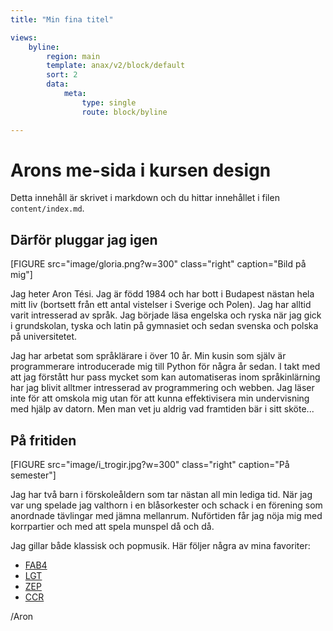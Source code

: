 ```yaml
---
title: "Min fina titel"

views:
    byline:
        region: main
        template: anax/v2/block/default
        sort: 2
        data:
            meta:
                type: single
                route: block/byline

---
```

Arons me-sida i kursen design
=========================

Detta innehåll är skrivet i markdown och du hittar innehållet i filen `content/index.md`.

## Därför pluggar jag igen

[FIGURE src="image/gloria.png?w=300" class="right" caption="Bild på mig"]

Jag heter Aron Tési. Jag är född 1984 och har bott i Budapest nästan hela mitt liv (bortsett från ett antal vistelser i Sverige och Polen). Jag har alltid varit intresserad av språk. Jag började läsa engelska och ryska när jag gick i grundskolan, tyska och latin på gymnasiet och sedan svenska och polska på universitetet.

Jag har arbetat som språklärare i över 10 år. Min kusin som själv är programmerare introducerade mig till Python för några år sedan. I takt med att jag förstått hur pass mycket som kan automatiseras inom språkinlärning har jag blivit alltmer intresserad av programmering och webben. Jag läser inte för att omskola mig utan för att kunna effektivisera min undervisning med hjälp av datorn. Men man vet ju aldrig vad framtiden bär i sitt sköte...

## På fritiden

[FIGURE src="image/i_trogir.jpg?w=300" class="right" caption="På semester"]

Jag har två barn i förskoleåldern som tar nästan all min lediga tid. När jag var ung spelade jag valthorn i en blåsorkester och schack i en förening som anordnade tävlingar med jämna mellanrum. Nuförtiden får jag nöja mig med korrpartier och med att spela munspel då och då.

Jag gillar både klassisk och popmusik. Här följer några av mina favoriter:

* [FAB4](https://en.wikipedia.org/wiki/The_Beatles)
* [LGT](https://en.wikipedia.org/wiki/Locomotiv_GT)
* [ZEP](https://en.wikipedia.org/wiki/Led_Zeppelin)
* [CCR](https://en.wikipedia.org/wiki/Creedence_Clearwater_Revival)

/Aron
